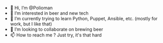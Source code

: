 - 👋 Hi, I’m @Polioman
- 👀 I’m interested in beer and new tech
- 🌱 I’m currently trying to learn Python, Puppet, Ansible, etc. (mostly for work, but I like that)
- 💞️ I’m looking to collaborate on brewing beer
- 📫 How to reach me ? Just try, it's that hard

<!---
Polioman/Polioman is a ✨ special ✨ repository because its `README.md` (this file) appears on your GitHub profile.
You can click the Preview link to take a look at your changes.
--->

